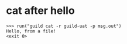 # cat after hello

    >>> run("guild cat -r guild-uat -p msg.out")
    Hello, from a file!
    <exit 0>
